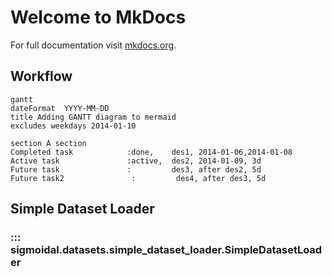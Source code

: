 # Welcome to MkDocs

For full documentation visit [mkdocs.org](https://www.mkdocs.org).

## Workflow

```mermaid
gantt
dateFormat  YYYY-MM-DD
title Adding GANTT diagram to mermaid
excludes weekdays 2014-01-10

section A section
Completed task            :done,    des1, 2014-01-06,2014-01-08
Active task               :active,  des2, 2014-01-09, 3d
Future task               :         des3, after des2, 5d
Future task2               :         des4, after des3, 5d
```

## Simple Dataset Loader

### ::: sigmoidal.datasets.simple_dataset_loader.SimpleDatasetLoader

